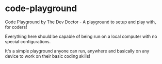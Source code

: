 # code-playground
Code Playground by The Dev Doctor - A playground to setup and play with, for coders!

Everything here should be capable of being run on a local computer with no special configurations.

It's a simple playground anyone can run, anywhere and basically on any device to work on their basic coding skills!
